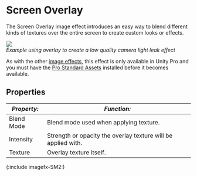 Screen Overlay
==============


The <span class=keyword>Screen Overlay</span> image effect introduces an easy way to blend different kinds of textures over the entire screen to create custom looks or effects.

![](http://docwiki.hq.unity3d.com/uploads/Main/OverlayExample2.png)  
_Example using overlay to create a low quality camera <span class=component>light leak</span> effect_

As with the other [image effects](comp-imageeffects.html), this effect is only available in Unity Pro and you must have the [Pro Standard Assets](howto-installstandardassets.html) installed before it becomes available.

Properties
----------



|**_Property:_** |**_Function:_** |
|--|--|
|<span class=component>Blend Mode</span> |Blend mode used when applying texture.|
|<span class=component>Intensity</span> |Strength or opacity the overlay texture will be applied with.|
|<span class=component>Texture</span> |Overlay texture itself.|

(:include imagefx-SM2:)
